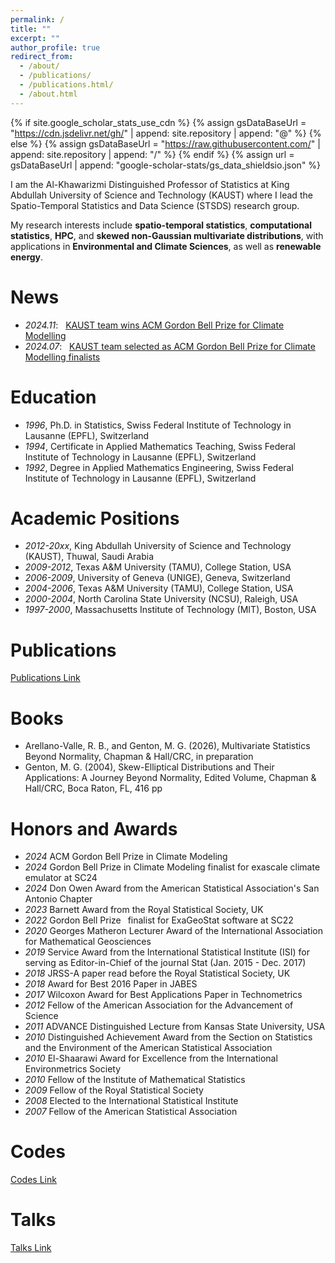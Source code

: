 ```yaml
---
permalink: /
title: ""
excerpt: ""
author_profile: true
redirect_from: 
  - /about/
  - /publications/
  - /publications.html/
  - /about.html
---
```


{% if site.google_scholar_stats_use_cdn %}
{% assign gsDataBaseUrl = "https://cdn.jsdelivr.net/gh/" | append: site.repository | append: "@" %}
{% else %}
{% assign gsDataBaseUrl = "https://raw.githubusercontent.com/" | append: site.repository | append: "/" %}
{% endif %}
{% assign url = gsDataBaseUrl | append: "google-scholar-stats/gs_data_shieldsio.json" %}

<span class='anchor' id='about-me'></span>

I am the Al-Khawarizmi Distinguished Professor of Statistics at King Abdullah University of Science and Technology (KAUST) where I lead the Spatio-Temporal Statistics and Data Science (STSDS) research group.

My research interests include **spatio-temporal statistics**, **computational statistics**, **HPC**, and **skewed non-Gaussian multivariate distributions**, with applications in **Environmental and Climate Sciences**, as well as **renewable energy**. 

# News
- *2024.11*: &nbsp; [KAUST team wins ACM Gordon Bell Prize for Climate Modelling](https://kaust.edu.sa/en/news/kaust-wins-prestigious-gordon-bell-prize-for-innovation-in-climate-modelling)
- *2024.07*: &nbsp; [KAUST team selected as ACM Gordon Bell Prize for Climate Modelling finalists](https://cemse.kaust.edu.sa/news/kaust-team-selected-acm-gordon-bell-prize-climate-modelling-finalists)

# Education
- *1996*, Ph.D. in Statistics, Swiss Federal Institute of Technology in Lausanne (EPFL), Switzerland
- *1994*, Certificate in Applied Mathematics Teaching, Swiss Federal Institute of Technology in Lausanne (EPFL), Switzerland 
- *1992*, Degree in Applied Mathematics Engineering, Swiss Federal Institute of Technology in Lausanne (EPFL), Switzerland 

# Academic Positions
- *2012-20xx*, King Abdullah University of Science and Technology (KAUST), Thuwal, Saudi Arabia
- *2009-2012*, Texas A&M University (TAMU), College Station, USA
- *2006-2009*, University of Geneva (UNIGE), Geneva, Switzerland
- *2004-2006*, Texas A&M University (TAMU), College Station, USA
- *2000-2004*, North Carolina State University (NCSU), Raleigh, USA
- *1997-2000*, Massachusetts Institute of Technology (MIT), Boston, USA

# Publications
[Publications Link](./publications.md)

# Books
- Arellano-Valle, R. B., and Genton, M. G. (2026), Multivariate Statistics Beyond Normality, Chapman & Hall/CRC, in preparation
- Genton, M. G. (2004), Skew-Elliptical Distributions and Their Applications: A Journey Beyond Normality, Edited Volume, Chapman & Hall/CRC, Boca Raton, FL, 416 pp

# Honors and Awards
- *2024* ACM Gordon Bell Prize in Climate Modeling
- *2024* Gordon Bell Prize in Climate Modeling finalist for exascale climate emulator at SC24
- *2024* Don Owen Award from the American Statistical Association's San Antonio Chapter
- *2023* Barnett Award from the Royal Statistical Society, UK
- *2022* Gordon Bell Prize  finalist for ExaGeoStat software at SC22
- *2020* Georges Matheron Lecturer Award of the International Association for Mathematical Geosciences
- *2019* Service Award from the International Statistical Institute (ISI) for serving as Editor-in-Chief of the journal Stat (Jan. 2015 - Dec. 2017)
- *2018* JRSS-A paper read before the Royal Statistical Society, UK
- *2018* Award for Best 2016 Paper in JABES
- *2017* Wilcoxon Award for Best Applications Paper in Technometrics
- *2012* Fellow of the American Association for the Advancement of Science
- *2011* ADVANCE Distinguished Lecture from Kansas State University, USA
- *2010* Distinguished Achievement Award from the Section on Statistics and the Environment of the American Statistical Association
- *2010* El-Shaarawi Award for Excellence from the International Environmetrics Society
- *2010* Fellow of the Institute of Mathematical Statistics
- *2009* Fellow of the Royal Statistical Society
- *2008* Elected to the International Statistical Institute
- *2007* Fellow of the American Statistical Association

# Codes
[Codes Link](https://marcgenton.github.io/_pages/codes)

# Talks
[Talks Link](https://marcgenton.github.io/_pages/talks)




